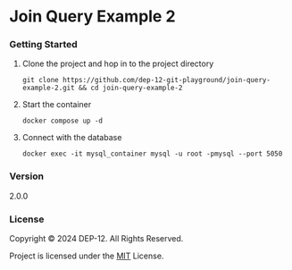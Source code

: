 # Join Query Example 2

### Getting Started
1. Clone the project and hop in to the project directory
    ```shell
    git clone https://github.com/dep-12-git-playground/join-query-example-2.git && cd join-query-example-2
    ```
2. Start the container
   ```shell
   docker compose up -d
   ```
3. Connect with the database
    ```shell
   docker exec -it mysql_container mysql -u root -pmysql --port 5050
    ```

### Version
2.0.0

### License
Copyright &copy; 2024 DEP-12. All Rights Reserved.

Project is licensed under the [MIT](LICENSE.txt) License.